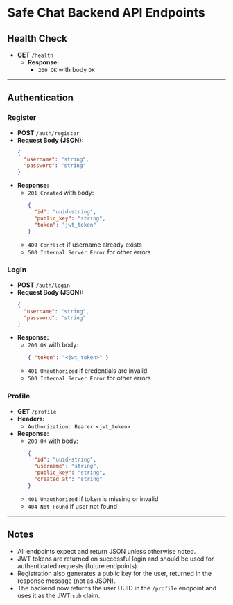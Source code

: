 # Safe Chat Backend API Endpoints

## Health Check

- **GET** `/health`
  - **Response:**
    - `200 OK` with body `OK`

---

## Authentication

### Register

- **POST** `/auth/register`
- **Request Body (JSON):**
  ```json
  {
    "username": "string",
    "password": "string"
  }
  ```
- **Response:**
  - `201 Created` with body:
    ```json
    {
      "id": "uuid-string",
      "public_key": "string",
      "token": "jwt_token"
    }
    ```
  - `409 Conflict` if username already exists
  - `500 Internal Server Error` for other errors

### Login

- **POST** `/auth/login`
- **Request Body (JSON):**
  ```json
  {
    "username": "string",
    "password": "string"
  }
  ```
- **Response:**
  - `200 OK` with body:
    ```json
    { "token": "<jwt_token>" }
    ```
  - `401 Unauthorized` if credentials are invalid
  - `500 Internal Server Error` for other errors

### Profile

- **GET** `/profile`
- **Headers:**
  - `Authorization: Bearer <jwt_token>`
- **Response:**
  - `200 OK` with body:
    ```json
    {
      "id": "uuid-string",
      "username": "string",
      "public_key": "string",
      "created_at": "string"
    }
    ```
  - `401 Unauthorized` if token is missing or invalid
  - `404 Not Found` if user not found

---

## Notes

- All endpoints expect and return JSON unless otherwise noted.
- JWT tokens are returned on successful login and should be used for authenticated requests (future endpoints).
- Registration also generates a public key for the user, returned in the response message (not as JSON).
- The backend now returns the user UUID in the `/profile` endpoint and uses it as the JWT `sub` claim.
